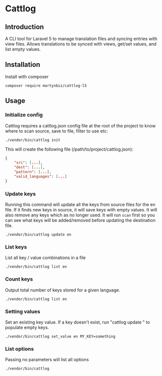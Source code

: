 # Cattlog #

## Introduction ##

A CLI tool for Laravel 5 to manage translation files and syncing entries with view files. Allows translations to be synced with views, get/set values, and list empty values.

## Installation ##

Install with composer

    composer require martynbiz/cattlog-l5

## Usage ##

### Initialize config ###

Cattlog requires a cattlog.json config file at the root of the project to know where to scan source, save to file, filter to use etc:

    ./vendor/bin/cattlog init

This will create the following file (/path/to/project/cattlog.json):

```json
{
    "src": [...],
    "dest": [...],
    "pattern": [...],
    "valid_languages": [...]
}
```

### Update keys ###

Running this command will update all the keys from source files for the en file. If it finds new keys in source, it will save keys with empty values. It will also remove any keys which as no longer used. It will run `scan` first so you can see what keys will be added/removed before updating the destination file.

    ./vendor/bin/cattlog update en

### List keys ###

List all key / value combinations in a file

    ./vendor/bin/cattlog list en

### Count keys ###

Output total number of keys stored for a given language.

    ./vendor/bin/cattlog list en

### Setting values ###

Set an existing key value. If a key doesn't exist, run "cattlog update <lang>" to populate empty keys.

    ./vendor/bin/cattlog set_value en MY_KEY=something

### List options ###

Passing no parameters will list all options

    ./vendor/bin/cattlog
